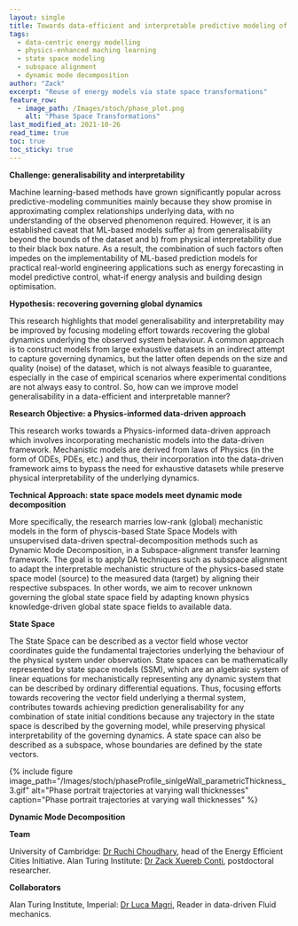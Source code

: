 ```yaml
---
layout: single
title: Towards data-efficient and interpretable predictive modeling of energy behaviour via State Space Adaptation
tags:
  - data-centric energy modelling
  - physics-enhanced maching learning
  - state space modeling
  - subspace alignment
  - dynamic mode decomposition
author: "Zack"
excerpt: "Reuse of energy models via state space transformations"
feature_row:
  - image_path: /Images/stoch/phase_plot.png
    alt: "Phase Space Transformations"
last_modified_at: 2021-10-26
read_time: true
toc: true
toc_sticky: true
---
```

**Challenge: generalisability and interpretability**

Machine learning-based methods have grown significantly popular across predictive-modeling communities mainly because they show promise in approximating complex relationships underlying data, with no understanding of the observed phenomenon required. However, it is an established caveat that ML-based models suffer a) from generalisability beyond the bounds of the dataset and b) from physical interpretability due to their black box nature. As a result, the combination of such factors often impedes on the implementability of ML-based prediction models for practical real-world engineering applications such as energy forecasting in model predictive control, what-if energy analysis and building design optimisation. 

**Hypothesis: recovering governing global dynamics**

This research highlights that model generalisability and interpretability may be improved by focusing modeling effort towards recovering the global dynamics underlying the observed system behaviour. A common approach is to construct models from large exhaustive datasets in an indirect attempt to capture governing dynamics, but the latter often depends on the size and quality (noise) of the dataset, which is not always feasible to guarantee, especially in the case of empirical scenarios where experimental conditions are not always easy to control. So, how can we improve model generalisability in a data-efficient and interpretable manner? 

**Research Objective: a Physics-informed data-driven approach**

This research works towards a Physics-informed data-driven approach which involves incorporating mechanistic models into the data-driven framework. Mechanistic models are derived from laws of Physics (in the form of ODEs, PDEs, etc.) and thus, their incorporation into the data-driven framework aims to bypass the need for exhaustive datasets while preserve physical interpretability of the underlying dynamics. 

**Technical Approach: state space models meet dynamic mode decomposition**

More specifically, the research marries low-rank (global) mechanistic models in the form of physcis-based State Space Models with unsupervised data-driven spectral-decomposition methods such as Dynamic Mode Decomposition, in a Subspace-alignment transfer learning framework. The goal is to apply DA techniques such as subspace alignment to adapt the interpretable mechanistic structure of the physics-based state space model (source) to the measured data (target) by aligning their respective subspaces. In other words, we aim to recover unknown governing the global state space field by adapting known physics knowledge-driven global state space fields to available data. 

**State Space**

The State Space can be described as a vector field whose vector coordinates guide the fundamental trajectories underlying the behaviour of the physical system under observation. State spaces can be mathematically represented by state space models (SSM), which are an algebraic system of linear equations for mechanistically representing any dynamic system that can be described by ordinary differential equations. Thus, focusing efforts towards recovering the vector field underlying a thermal system, contributes towards achieving prediction generalisability for any combination of state initial conditions because any trajectory in the state space is described by the governing model, while preserving physical interpretability of the governing dynamics. A state space can also be described as a subspace, whose boundaries are defined by the state vectors. 

{% include figure image_path="/Images/stoch/phaseProfile_sinlgeWall_parametricThickness_3.gif" alt="Phase portrait trajectories at varying wall thicknesses" caption="Phase portrait trajectories at varying wall thicknesses" %}

**Dynamic Mode Decomposition**


**Team**

University of Cambridge: [Dr Ruchi Choudhary](http://www.eng.cam.ac.uk/profiles/rc488), head of the Energy Efficient Cities Initiative.
Alan Turing Institute: [Dr Zack Xuereb Conti](https://eeci.github.io/home/docs/people/zack/), postdoctoral researcher.

**Collaborators**

Alan Turing Institute, Imperial: [Dr Luca Magri](https://www.imperial.ac.uk/people/l.magri), Reader in data-driven Fluid mechanics.
